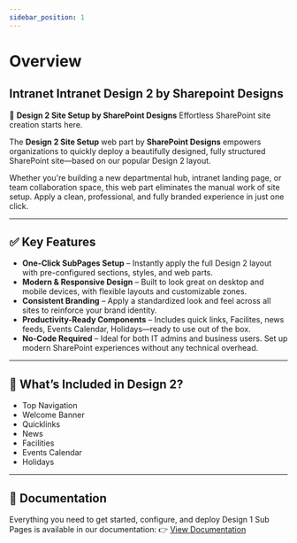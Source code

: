 ```yaml
---
sidebar_position: 1
---
```

# Overview

## Intranet Intranet Design 2 by Sharepoint Designs

🧩 **Design 2 Site Setup by SharePoint Designs**
Effortless SharePoint site creation starts here.

The **Design 2 Site Setup** web part by **SharePoint Designs** empowers organizations to quickly deploy a beautifully designed, fully structured SharePoint site—based on our popular Design 2 layout.

Whether you're building a new departmental hub, intranet landing page, or team collaboration space, this web part eliminates the manual work of site setup. Apply a clean, professional, and fully branded experience in just one click.

---

## ✅ Key Features

- **One-Click SubPages Setup** – Instantly apply the full Design 2 layout with pre-configured sections, styles, and web parts.
- **Modern & Responsive Design** – Built to look great on desktop and mobile devices, with flexible layouts and customizable zones.
- **Consistent Branding** – Apply a standardized look and feel across all sites to reinforce your brand identity.
- **Productivity-Ready Components** – Includes quick links, Facilites, news feeds, Events Calendar, Holidays—ready to use out of the box.
- **No-Code Required** – Ideal for both IT admins and business users. Set up modern SharePoint experiences without any technical overhead.

---

## 🚀 What’s Included in Design 2?

- Top Navigation
- Welcome Banner
- Quicklinks
- News
- Facilities
- Events Calendar
- Holidays

---

## 📄 Documentation

Everything you need to get started, configure, and deploy Design 1 Sub Pages is available in our documentation:
👉 [View Documentation](/documentation/docs/design-1/installation)
